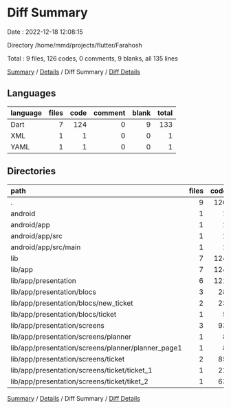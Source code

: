# Diff Summary

Date : 2022-12-18 12:08:15

Directory /home/mmd/projects/flutter/Farahosh

Total : 9 files,  126 codes, 0 comments, 9 blanks, all 135 lines

[Summary](results.md) / [Details](details.md) / Diff Summary / [Diff Details](diff-details.md)

## Languages
| language | files | code | comment | blank | total |
| :--- | ---: | ---: | ---: | ---: | ---: |
| Dart | 7 | 124 | 0 | 9 | 133 |
| XML | 1 | 1 | 0 | 0 | 1 |
| YAML | 1 | 1 | 0 | 0 | 1 |

## Directories
| path | files | code | comment | blank | total |
| :--- | ---: | ---: | ---: | ---: | ---: |
| . | 9 | 126 | 0 | 9 | 135 |
| android | 1 | 1 | 0 | 0 | 1 |
| android/app | 1 | 1 | 0 | 0 | 1 |
| android/app/src | 1 | 1 | 0 | 0 | 1 |
| android/app/src/main | 1 | 1 | 0 | 0 | 1 |
| lib | 7 | 124 | 0 | 9 | 133 |
| lib/app | 7 | 124 | 0 | 9 | 133 |
| lib/app/presentation | 6 | 121 | 0 | 8 | 129 |
| lib/app/presentation/blocs | 3 | 28 | 0 | 11 | 39 |
| lib/app/presentation/blocs/new_ticket | 2 | 23 | 0 | 9 | 32 |
| lib/app/presentation/blocs/ticket | 1 | 5 | 0 | 2 | 7 |
| lib/app/presentation/screens | 3 | 93 | 0 | -3 | 90 |
| lib/app/presentation/screens/planner | 1 | 8 | 0 | -1 | 7 |
| lib/app/presentation/screens/planner/planner_page1 | 1 | 8 | 0 | -1 | 7 |
| lib/app/presentation/screens/ticket | 2 | 85 | 0 | -2 | 83 |
| lib/app/presentation/screens/ticket/ticket_1 | 1 | 22 | 0 | 1 | 23 |
| lib/app/presentation/screens/ticket/tiket_2 | 1 | 63 | 0 | -3 | 60 |

[Summary](results.md) / [Details](details.md) / Diff Summary / [Diff Details](diff-details.md)